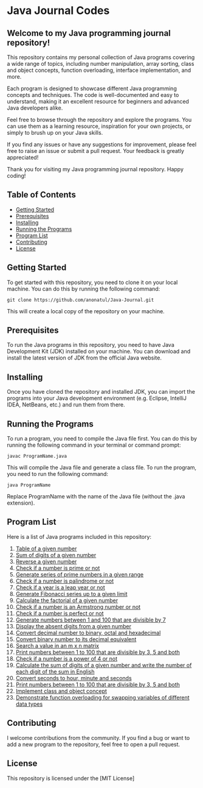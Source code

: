 # Java Journal Codes

## Welcome to my Java programming journal repository!

This repository contains my personal collection of Java programs covering a wide range of topics, including number manipulation, array sorting, class and object concepts, function overloading, interface implementation, and more.

Each program is designed to showcase different Java programming concepts and techniques. The code is well-documented and easy to understand, making it an excellent resource for beginners and advanced Java developers alike.

Feel free to browse through the repository and explore the programs. You can use them as a learning resource, inspiration for your own projects, or simply to brush up on your Java skills.

If you find any issues or have any suggestions for improvement, please feel free to raise an issue or submit a pull request. Your feedback is greatly appreciated!

Thank you for visiting my Java programming journal repository. Happy coding!

## Table of Contents

   - [Getting Started](#Getting-Started)
   - [Prerequisites](#Prerequisites)
   - [Installing](#Installing)
   - [Running the Programs](#Running-the-Programs)
   - [Program List](#Program-List)
   - [Contributing](#Contributing)
   - [License](#License)

## Getting Started

To get started with this repository, you need to clone it on your local machine. You can do this by running the following command:



    git clone https://github.com/anonatul/Java-Journal.git


This will create a local copy of the repository on your machine.

## Prerequisites

To run the Java programs in this repository, you need to have Java Development Kit (JDK) installed on your machine. You can download and install the latest version of JDK from the official Java website.

## Installing

Once you have cloned the repository and installed JDK, you can import the programs into your Java development environment (e.g. Eclipse, IntelliJ IDEA, NetBeans, etc.) and run them from there.

## Running the Programs

To run a program, you need to compile the Java file first. You can do this by running the following command in your terminal or command prompt:

    javac ProgramName.java

This will compile the Java file and generate a class file. To run the program, you need to run the following command:

    java ProgramName

Replace ProgramName with the name of the Java file (without the .java extension).

## Program List

Here is a list of Java programs included in this repository:

1. [Table of a given number](https://github.com/anonatul/Java-Journal/blob/main/TableOfNumber.java)
2. [Sum of digits of a given number](#sum-of-digits-of-a-given-number)
3. [Reverse a given number](#reverse-a-given-number)
4. [Check if a number is prime or not](#check-if-a-number-is-prime-or-not)
5. [Generate series of prime numbers in a given range](#generate-series-of-prime-numbers-in-a-given-range)
6. [Check if a number is palindrome or not](#check-if-a-number-is-palindrome-or-not)
7. [Check if a year is a leap year or not](#check-if-a-year-is-a-leap-year-or-not)
8. [Generate Fibonacci series up to a given limit](#generate-fibonacci-series-up-to-a-given-limit)
9. [Calculate the factorial of a given number](#calculate-the-factorial-of-a-given-number)
10. [Check if a number is an Armstrong number or not](#check-if-a-number-is-an-armstrong-number-or-not)
11. [Check if a number is perfect or not](#check-if-a-number-is-perfect-or-not)
12. [Generate numbers between 1 and 100 that are divisible by 7](#generate-numbers-between-1-and-100-that-are-divisible-by-7)
13. [Display the absent digits from a given number](#display-the-absent-digits-from-a-given-number)
14. [Convert decimal number to binary, octal and hexadecimal](#convert-decimal-number-to-binary-octal-and-hexadecimal)
15. [Convert binary number to its decimal equivalent](#convert-binary-number-to-its-decimal-equivalent)
16. [Search a value in an m x n matrix](#search-a-value-in-an-m-x-n-matrix)
17. [Print numbers between 1 to 100 that are divisible by 3, 5 and both](#print-numbers-between-1-to-100-that-are-divisible-by-3-5-and-both)
18. [Check if a number is a power of 4 or not](#check-if-a-number-is-a-power-of-4-or-not)
19. [Calculate the sum of digits of a given number and write the number of each digit of the sum in English](#calculate-the-sum-of-digits-of-a-given-number-and-write-the-number-of-each-digit-of-the-sum-in-english)
20. [Convert seconds to hour, minute and seconds](#convert-seconds-to-hour-minute-and-seconds)
21. [Print numbers between 1 to 100 that are divisible by 3, 5 and both](#print-numbers-between-1-to-100-that-are-divisible-by-3-5-and-both)
22. [Implement class and object concept](#implement-class-and-object-concept)
23. [Demonstrate function overloading for swapping variables of different data types](#demonstrate-function-overloading-for-swapping-variables-of-different-data-types)


## Contributing

I welcome contributions from the community. If you find a bug or want to add a new program to the repository, feel free to open a pull request.

## License

This repository is licensed under the [MIT License]



